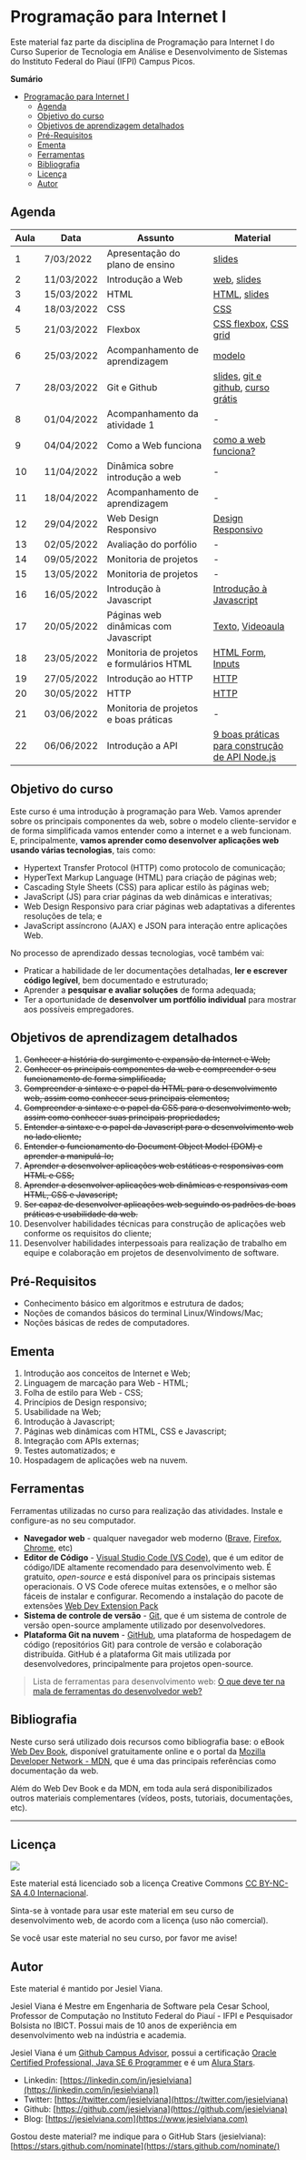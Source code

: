 # Programação para Internet I

Este material faz parte da disciplina de Programação para Internet I do Curso Superior de Tecnologia em Análise e Desenvolvimento de Sistemas do Instituto Federal do Piauí (IFPI) Campus Picos.

**Sumário**
- [Programação para Internet I](#programação-para-internet-i)
  - [Agenda](#agenda)
  - [Objetivo do curso](#objetivo-do-curso)
  - [Objetivos de aprendizagem detalhados](#objetivos-de-aprendizagem-detalhados)
  - [Pré-Requisitos](#pré-requisitos)
  - [Ementa](#ementa)
  - [Ferramentas](#ferramentas)
  - [Bibliografia](#bibliografia)
  - [Licença](#licença)
  - [Autor](#autor)

## Agenda 
| Aula | Data       | Assunto                                  | Material                                                                                                                                                                                                                          |
| ---- | ---------- | ---------------------------------------- | --------------------------------------------------------------------------------------------------------------------------------------------------------------------------------------------------------------------------------- |
| 1    | 7/03/2022  | Apresentação do plano de ensino          | [slides](slides/1-plano-de-ensino.md)                                                                                                                                                                                             |
| 2    | 11/03/2022 | Introdução a Web                         | [web](https://bit.ly/3txtwkw), [slides](slides/2-introducao-web.md)                                                                                                                                                               |
| 3    | 15/03/2022 | HTML                                     | [HTML](https://webdev.jesielviana.com/frontend/html), [slides](slides/3-html.md)                                                                                                                                                  |
| 4    | 18/03/2022 | CSS                                      | [CSS](https://webdev.jesielviana.com/frontend/css)                                                                                                                                                                                |
| 5    | 21/03/2022 | Flexbox                                  | [CSS flexbox](https://origamid.com/projetos/flexbox-guia-completo/), [CSS grid](https://www.origamid.com/projetos/css-grid-layout-guia-completo/)                                                                                 |
| 6    | 25/03/2022 | Acompanhamento de aprendizagem           | [modelo](https://jesielviana.notion.site/eda3ff7e953342008e6c95e1f3418243?v=6ea07b215f694aa089b936be9ea4e504)                                                                                                                     |
| 7    | 28/03/2022 | Git e Github                             | [slides](slides/5-git-github.md), [git e github](https://webdev.jesielviana.com/introducao/fluxo-de-trabalho#utilizando-o-git-e-github), [curso grátis](https://www.youtube.com/playlist?list=PLrakQQfctUYX37CRv3fomYfKwDe0NLmsk) |
| 8    | 01/04/2022 | Acompanhamento da atividade 1            | -                                                                                                                                                                                                                                 |
| 9    | 04/04/2022 | Como a Web funciona                      | [como a web funciona?](https://webdev.jesielviana.com/introducao/como-a-web-funciona)                                                                                                                                             |
| 10   | 11/04/2022 | Dinâmica sobre introdução a web          | -                                                                                                                                                                                                                                 |
| 11   | 18/04/2022 | Acompanhamento de aprendizagem           | -                                                                                                                                                                                                                                 |
| 12   | 29/04/2022 | Web Design Responsivo                    | [Design Responsivo](https://webdev.jesielviana.com/frontend/web-design-responsivo)                                                                                                                                                |
| 13   | 02/05/2022 | Avaliação do porfólio                    | -                                                                                                                                                                                                                                 |
| 14   | 09/05/2022 | Monitoria de projetos                    | -                                                                                                                                                                                                                                 |
| 15   | 13/05/2022 | Monitoria de projetos                    | -                                                                                                                                                                                                                                 |
| 16   | 16/05/2022 | Introdução à Javascript                  | [Introdução à Javascript](https://webdev.jesielviana.com/frontend/javascript)                                                                                                                                                     |
| 17   | 20/05/2022 | Páginas web dinâmicas com Javascript     | [Texto](https://webdev.jesielviana.com/frontend/paginas-web-dinamicas-com-javascript), [Videoaula](https://www.youtube.com/watch?v=T24q_2wuwDM)                                                                                   |
| 18   | 23/05/2022 | Monitoria de projetos e formulários HTML | [HTML Form](https://developer.mozilla.org/pt-BR/docs/Web/HTML/Element/form), [Inputs](https://developer.mozilla.org/pt-BR/docs/Web/HTML/Element/input)                                                                            |
| 19   | 27/05/2022 | Introdução ao HTTP                       | [HTTP](https://webdev.jesielviana.com/introducao/http)                                                                                                                                                                            |
| 20   | 30/05/2022 | HTTP                                     | [HTTP](https://webdev.jesielviana.com/introducao/http)                                                                                                                                                                            |
| 21   | 03/06/2022 | Monitoria de projetos e boas práticas    | -                                                                                                                                                                                                                                 |
| 22   | 06/06/2022 | Introdução a API                         | [9 boas práticas para construção de API Node.js](https://jesielviana.com/blog/best-practices-for-nodejs-api)                                                                                                                      |


## Objetivo do curso

Este curso é uma introdução à programação para Web. Vamos aprender sobre os principais componentes da web, sobre o modelo cliente-servidor e de forma simplificada vamos entender como a internet e a web funcionam. E, principalmente, **vamos aprender como desenvolver aplicações web usando várias tecnologias**, tais como:

- Hypertext Transfer Protocol (HTTP) como protocolo de comunicação;
- HyperText Markup Language (HTML) para criação de páginas web;
- Cascading Style Sheets (CSS) para aplicar estilo às páginas web;
- JavaScript (JS) para criar páginas da web dinâmicas e interativas;
- Web Design Responsivo para criar páginas web adaptativas a diferentes resoluções de tela; e
- JavaScript assíncrono (AJAX) e JSON para interação entre aplicações Web.

No processo de aprendizado dessas tecnologias, você também vai:

- Praticar a habilidade de ler documentações detalhadas, **ler e escrever código legível**, bem documentado e estruturado;
- Aprender a **pesquisar e avaliar soluções** de forma adequada;
- Ter a oportunidade de **desenvolver um portfólio individual** para mostrar aos possíveis empregadores.

## Objetivos de aprendizagem detalhados

1. ~~Conhecer a história do surgimento e expansão da Internet e Web;~~
1. ~~Conhecer os principais componentes da web e compreender o seu funcionamento de forma simplificada;~~
1. ~~Compreender a sintaxe e o papel da HTML para o desenvolvimento web, assim como conhecer seus principais elementos;~~
1. ~~Compreender a sintaxe e o papel da CSS para o desenvolvimento web, assim como conhecer suas principais propriedades;~~
1. ~~Entender a sintaxe e o papel da Javascript para o desenvolvimento web no lado cliente;~~
1. ~~Entender o funcionamento do Document Object Model (DOM) e aprender a manipulá-lo;~~
1. ~~Aprender a desenvolver aplicações web estáticas e responsivas com HTML e CSS;~~
1. ~~Aprender a desenvolver aplicações web dinâmicas e responsivas com HTML, CSS e Javascript;~~
1. ~~Ser capaz de desenvolver aplicações web seguindo os padrões de boas práticas e usabilidade da web.~~
1. Desenvolver habilidades técnicas para construção de aplicações web conforme os requisitos do cliente;
1. Desenvolver habilidades interpessoais para realização de trabalho em equipe e colaboração em projetos de desenvolvimento de software.

## Pré-Requisitos

* Conhecimento básico em algoritmos e estrutura de dados;
* Noções de comandos básicos do terminal Linux/Windows/Mac;
* Noções básicas de redes de computadores.

## Ementa

1. Introdução aos conceitos de Internet e Web;
2. Linguagem de marcação para Web - HTML;
3. Folha de estilo para Web - CSS;
4. Princípios de Design responsivo;
5. Usabilidade na Web;
6. Introdução à Javascript;
7. Páginas web dinâmicas com HTML, CSS e Javascript;
8. Integração com APIs externas;
9. Testes automatizados; e
10. Hospadagem de aplicações web na nuvem.

## Ferramentas 

Ferramentas utilizadas no curso para realização das atividades. Instale e configure-as no seu computador.

* **Navegador web** - qualquer navegador web moderno ([Brave](https://brave.com), [Firefox](https://www.mozilla.org/en-US/firefox/new/), [Chrome](https://www.google.com/chrome/), etc)
* **Editor de Código** - [Visual Studio Code (VS Code)](https://code.visualstudio.com), que é um editor de código/IDE altamente recomendado para desenvolvimento web. É gratuito, _open-source_ e está disponível para os principais sistemas operacionais. O VS Code oferece muitas extensões, e o melhor são fáceis de instalar e configurar. Recomendo a instalação do pacote de extensões [Web Dev Extension Pack](https://marketplace.visualstudio.com/items?itemName=jesielviana.web-dev-extension-pack)
* **Sistema de controle de versão** - [Git](https://git-scm.com), que é um sistema de controle de versão open-source amplamente utilizado por desenvolvedores.
* **Plataforma Git na nuvem** - [GitHub](https://github.com), uma plataforma de hospedagem de código (repositórios Git) para controle de versão e colaboração distribuída. GitHub é a plataforma Git mais utilizada por desenvolvedores, principalmente para projetos open-source.

> Lista de ferramentas para desenvolvimento web: [O que deve ter na mala de ferramentas do desenvolvedor web?](https://jesielviana.com/blog/web-dev-tools)

## Bibliografia

Neste curso será utilizado dois recursos como bibliografia base: o eBook [Web Dev Book](https://webdev.jesielviana.com), disponível gratuitamente online e o portal da [Mozilla Developer Network - MDN](https://developer.mozilla.org/pt-BR/), que é uma das principais referências como documentação da web.

Além do Web Dev Book e da MDN, em toda aula será disponibilizados outros materiais complementares (vídeos, posts, tutoriais, documentações, etc). 

---

## Licença

![](https://licensebuttons.net/l/by-nc-sa/4.0/88x31.png)

Este material está licenciado sob a licença Creative Commons [CC BY-NC-SA 4.0 Internacional](https://creativecommons.org/licenses/by-nc-sa/4.0/deed.pt_BR).

Sinta-se à vontade para usar este material em seu curso de desenvolvimento web, de acordo com a licença (uso não comercial).

Se você usar este material no seu curso, por favor me avise!

## Autor

Este material é mantido por Jesiel Viana.

Jesiel Viana é Mestre em Engenharia de Software pela Cesar School, Professor de Computação no Instituto Federal do Piauí - IFPI e Pesquisador Bolsista no IBICT. Possui mais de 10 anos de experiência em desenvolvimento web na indústria e academia. 

Jesiel Viana é um [Github Campus Advisor](https://education.github.com/teachers/advisors), possui a certificação [Oracle Certified Professional, Java SE 6 Programmer](https://www.credly.com/badges/b53a6b6d-baae-4fa3-88d6-1550d33e1e0a/public_url) e é um [Alura Stars](https://www.alura.com.br/stars).
* Linkedin: [https://linkedin.com/in/jesielviana](https://linkedin.com/in/jesielviana])
* Twitter: [https://twitter.com/jesielviana](https://twitter.com/jesielviana)
* Github: [https://github.com/jesielviana](https://github.com/jesielviana)
* Blog:  [https://jesielviana.com](https://www.jesielviana.com)


Gostou deste material? me indique para o GitHub Stars (jesielviana): [https://stars.github.com/nominate](https://stars.github.com/nominate/)
